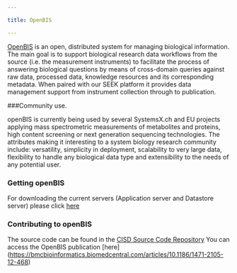 ```yaml
---

title: OpenBIS

---
```



[OpenBIS](https://csb.ethz.ch/tools/software/openbis-lims-eln.html) is an open, distributed system for managing biological information. The main goal is to support biological research data workflows from the source 
(i.e. the measurement instruments) to facilitate the process of answering biological questions by means of cross-domain queries against raw data, processed data,
knowledge resources and its corresponding metadata. When paired with our SEEK platform it provides data management support from instrument collection through 
to publication.


###Community use. 

openBIS is currently being used by several SystemsX.ch and EU projects applying mass spectrometric measurements of metabolites and proteins, high content 
screening or next generation sequencing technologies. The attributes making it interesting to a system biology research community include: versatility, 
simplicity in deployment, scalability to very large data, flexibility to handle any biological data type and extensibility to the needs of any potential user.

### Getting openBIS

For downloading the current servers (Application server and Datastore server) please click [here](https://unlimited.ethz.ch/display/openbis/openBIS+Download+Page)


### Contributing to openBIS

The source code can be found in the [CISD Source Code Repository](http://svnsis.ethz.ch/repos/cisd/)
You can access the OpenBIS publication [here] (https://bmcbioinformatics.biomedcentral.com/articles/10.1186/1471-2105-12-468)
